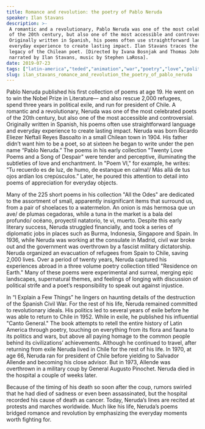 ```yaml
---
title: Romance and revolution: the poetry of Pablo Neruda
speaker: Ilan Stavans
description: >-
 A romantic and a revolutionary, Pablo Neruda was one of the most celebrated poets
 of the 20th century, but also one of the most accessible and controversial.
 Originally written in Spanish, his poems often use straightforward language and
 everyday experience to create lasting impact. Ilan Stavans traces the life and
 legacy of the Chilean poet. [Directed by Ivana Bosnjak and Thomas Johnson,
 narrated by Ilan Stavans, music by Stephen LaRosa].
date: 2019-07-23
tags: ["latin-america","teded","animation","war","poetry","love","politics","writing"]
slug: ilan_stavans_romance_and_revolution_the_poetry_of_pablo_neruda
---
```


Pablo Neruda published his first collection of poems at age 19. He went on to win the
Nobel Prize in Literature— and also rescue 2,000 refugees, spend three years in political
exile, and run for president of Chile. A romantic and a revolutionary, Neruda was one of
the most celebrated poets of the 20th century, but also one of the most accessible and
controversial. Originally written in Spanish, his poems often use straightforward 
language and everyday experience to create lasting impact. Neruda was born Ricardo Eliezer
Neftalí Reyes Basoalto in a small Chilean town in 1904. His father didn’t want him to be a
poet, so at sixteen he began to write under the pen name “Pablo Neruda.” The poems in his
early collection "Twenty Love Poems and a Song of Despair" were tender and perceptive,
illuminating the subtleties of love and enchantment. In "Poem VI," for example, he
writes: “Tu recuerdo es de luz, de humo, de estanque en calma!/ Más allá de tus ojos
ardían los crepúsculos.” Later, he poured this attention to detail into poems of
appreciation for everyday objects.

Many of the 225 short poems in his collection "All the Odes" are dedicated to the
assortment of small, apparently insignificant items that surround us, from a pair of
shoelaces to a watermelon. An onion is más hermosa que un ave/ de plumas cegadoras, while
a tuna in the market is a bala del profundo/ océano, proyectil natatorio, te vi,
muerto. Despite this early literary success, Neruda struggled financially, and took a
series of diplomatic jobs in places such as Burma, Indonesia, Singapore and Spain. In
1936, while Neruda was working at the consulate in Madrid, civil war broke out and the
government was overthrown by a fascist military dictatorship. Neruda organized an
evacuation of refugees from Spain to Chile, saving 2,000 lives. Over a period of twenty
years, Neruda captured his experiences abroad in a three volume poetry collection titled
"Residence on Earth." Many of these poems were experimental and surreal, merging epic
landscapes, supernatural themes, and feelings of longing with discussion of political
strife and a poet’s responsibility to speak out against injustice.

In “I Explain a Few Things” he lingers on haunting details of the destruction of the
Spanish Civil War. For the rest of his life, Neruda remained committed to revolutionary
ideals. His politics led to several years of exile before he was able to return to Chile
in 1952. While in exile, he published his influential "Canto General." The book attempts
to retell the entire history of Latin America through poetry, touching on everything 
from its flora and fauna to its politics and wars, but above all paying homage to the
common people behind its civilizations’ achievements. Although he continued to travel,
after returning from exile Neruda lived in Chile for the rest of his life. In 1970, at
age 66, Neruda ran for president of Chile before yielding to Salvador Allende and becoming
his close advisor. But in 1973, Allende was overthrown in a military coup by General
Augusto Pinochet. Neruda died in the hospital a couple of weeks later.

Because of the timing of his death so soon after the coup, rumors swirled that he had
died of sadness or even been assassinated, but the hospital recorded his cause of death
as cancer. Today, Neruda’s lines are recited at protests and marches worldwide. Much like
his life, Neruda’s poems bridged romance and revolution by emphasizing the everyday
moments worth fighting for.

<!--
ad_duration=0
event="TED-Ed"
external_start_time=0
intro_duration=0
is_subtitle_required="False"
is_talk_featured="False"
language="en"
language_swap="False"
native_language="en"
number_of_related_talks=6
number_of_speakers=1
number_of_subtitled_videos=0
number_of_tags=8
number_of_talk_download_languages=19
number_of_talk_more_resources=0
number_of_talk_recommendations=0
number_of_talks_take_actions=0
post_ad_duration=0
published_timestamp="2019-07-23 18:33:35"
recording_date="2019-07-23"
speaker_is_published=0
speaker_name="Ilan Stavans"
talk_name="Romance and revolution: the poetry of Pablo Neruda"
talks_tags=["latin-america","teded","animation","war","poetry","love","politics","writing"]
url_photo_talk="https://s3.amazonaws.com/talkstar-photos/uploads/f1f48f18-c75e-4137-aad3-fd3b53bf64b2/pabloneruda_textless.jpg"
url_webpage="https://www.ted.com/talks/ilan_stavans_romance_and_revolution_the_poetry_of_pablo_neruda"
video_type_name="TED-Ed Original"
-->